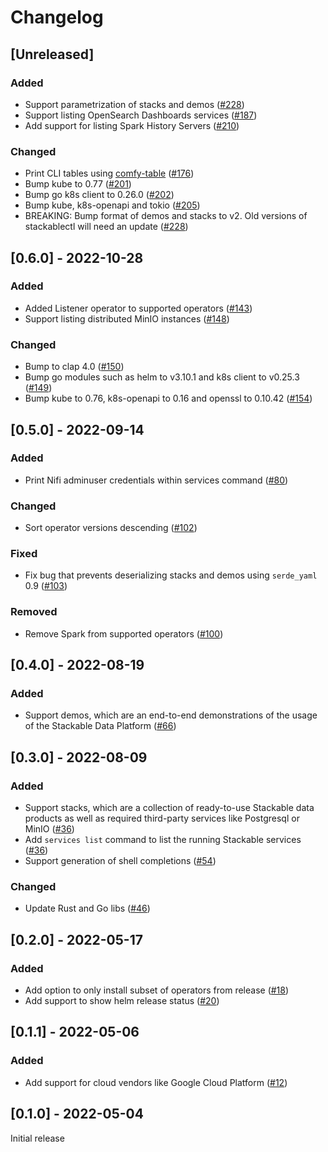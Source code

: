 # Changelog

## [Unreleased]

### Added

- Support parametrization of stacks and demos ([#228](https://github.com/stackabletech/stackablectl/pull/228))
- Support listing OpenSearch Dashboards services ([#187](https://github.com/stackabletech/stackablectl/pull/187))
- Add support for listing Spark History Servers ([#210](https://github.com/stackabletech/stackablectl/pull/210))

### Changed

- Print CLI tables using [comfy-table](https://crates.io/crates/comfy-table) ([#176](https://github.com/stackabletech/stackablectl/pull/176))
- Bump kube to 0.77 ([#201](https://github.com/stackabletech/stackablectl/pull/201))
- Bump go k8s client to 0.26.0 ([#202](https://github.com/stackabletech/stackablectl/pull/202))
- Bump kube, k8s-openapi and tokio ([#205](https://github.com/stackabletech/stackablectl/pull/205))
- BREAKING: Bump format of demos and stacks to v2. Old versions of stackablectl will need an update ([#228](https://github.com/stackabletech/stackablectl/pull/228))

## [0.6.0] - 2022-10-28

### Added

- Added Listener operator to supported operators ([#143](https://github.com/stackabletech/stackablectl/pull/143))
- Support listing distributed MinIO instances ([#148](https://github.com/stackabletech/stackablectl/pull/148))

### Changed

- Bump to clap 4.0 ([#150](https://github.com/stackabletech/stackablectl/pull/150))
- Bump go modules such as helm to v3.10.1 and k8s client to v0.25.3 ([#149](https://github.com/stackabletech/stackablectl/pull/149))
- Bump kube to 0.76, k8s-openapi to 0.16 and openssl to 0.10.42 ([#154](https://github.com/stackabletech/stackablectl/pull/154))

## [0.5.0] - 2022-09-14

### Added

- Print Nifi adminuser credentials within services command ([#80](https://github.com/stackabletech/stackablectl/pull/80))

### Changed

- Sort operator versions descending ([#102](https://github.com/stackabletech/stackablectl/pull/102))

### Fixed

- Fix bug that prevents deserializing stacks and demos using `serde_yaml` 0.9 ([#103](https://github.com/stackabletech/stackablectl/pull/103))

### Removed
- Remove Spark from supported operators ([#100](https://github.com/stackabletech/stackablectl/pull/100))

## [0.4.0] - 2022-08-19

### Added

- Support demos, which are an end-to-end demonstrations of the usage of the Stackable Data Platform ([#66](https://github.com/stackabletech/stackablectl/pull/66))

## [0.3.0] - 2022-08-09

### Added

- Support stacks, which are a collection of ready-to-use Stackable data products as well as required third-party services like Postgresql or MinIO ([#36](https://github.com/stackabletech/stackablectl/pull/36))
- Add `services list` command to list the running Stackable services ([#36](https://github.com/stackabletech/stackablectl/pull/36))
- Support generation of shell completions ([#54](https://github.com/stackabletech/stackablectl/pull/54))

### Changed

- Update Rust and Go libs ([#46](https://github.com/stackabletech/stackablectl/pull/46))

## [0.2.0] - 2022-05-17

### Added

- Add option to only install subset of operators from release ([#18](https://github.com/stackabletech/stackablectl/pull/18))
- Add support to show helm release status ([#20](https://github.com/stackabletech/stackablectl/pull/20))

## [0.1.1] - 2022-05-06

### Added

- Add support for cloud vendors like Google Cloud Platform ([#12](https://github.com/stackabletech/stackablectl/pull/12))

## [0.1.0] - 2022-05-04

Initial release
